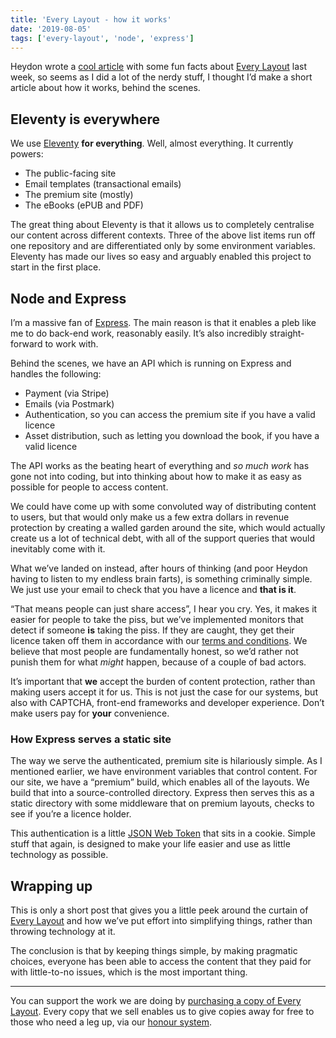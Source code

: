 ```yaml
---
title: 'Every Layout - how it works'
date: '2019-08-05'
tags: ['every-layout', 'node', 'express']
---
```


Heydon wrote a [cool article](http://www.heydonworks.com/article/every-layout-is-released-some-facts) with some fun facts about [Every Layout](https://every-layout.dev/) last week, so seems as I did a lot of the nerdy stuff, I thought I’d make a short article about how it works, behind the scenes.

## Eleventy is everywhere

We use [Eleventy](https://www.11ty.io/) **for everything**. Well, almost everything. It currently powers:

- The public-facing site
- Email templates (transactional emails)
- The premium site (mostly)
- The eBooks (ePUB and PDF)

The great thing about Eleventy is that it allows us to completely centralise our content across different contexts. Three of the above list items run off one repository and are differentiated only by some environment variables. Eleventy has made our lives so easy and arguably enabled this project to start in the first place.

## Node and Express

I’m a massive fan of [Express](https://expressjs.com/). The main reason is that it enables a pleb like me to do back-end work, reasonably easily. It’s also incredibly straight-forward to work with.

Behind the scenes, we have an API which is running on Express and handles the following:

- Payment (via Stripe)
- Emails (via Postmark)
- Authentication, so you can access the premium site if you have a valid licence
- Asset distribution, such as letting you download the book, if you have a valid licence

The API works as the beating heart of everything and _so much work_ has gone not into coding, but into thinking about how to make it as easy as possible for people to access content.

We could have come up with some convoluted way of distributing content to users, but that would only make us a few extra dollars in revenue protection by creating a walled garden around the site, which would actually create us a lot of technical debt, with all of the support queries that would inevitably come with it.

What we’ve landed on instead, after hours of thinking (and poor Heydon having to listen to my endless brain farts), is something criminally simple. We just use your email to check that you have a licence and **that is it**.

“That means people can just share access”, I hear you cry. Yes, it makes it easier for people to take the piss, but we’ve implemented monitors that detect if someone **is** taking the piss. If they are caught, they get their licence taken off them in accordance with our [terms and conditions](https://every-layout.dev/terms-and-conditions/). We believe that most people are fundamentally honest, so we’d rather not punish them for what _might_ happen, because of a couple of bad actors.

It’s important that **we** accept the burden of content protection, rather than making users accept it for us. This is not just the case for our systems, but also with CAPTCHA, front-end frameworks and developer experience. Don’t make users pay for **your** convenience.

### How Express serves a static site

The way we serve the authenticated, premium site is hilariously simple. As I mentioned earlier, we have environment variables that control content. For our site, we have a “premium” build, which enables all of the layouts. We build that into a source-controlled directory. Express then serves this as a static directory with some middleware that on premium layouts, checks to see if you’re a licence holder.

This authentication is a little [JSON Web Token](https://jwt.io) that sits in a cookie. Simple stuff that again, is designed to make your life easier and use as little technology as possible.

## Wrapping up

This is only a short post that gives you a little peek around the curtain of [Every Layout](https://every-layout.dev/) and how we’ve put effort into simplifying things, rather than throwing technology at it.

The conclusion is that by keeping things simple, by making pragmatic choices, everyone has been able to access the content that they paid for with little-to-no issues, which is the most important thing.

---

You can support the work we are doing by [purchasing a copy of Every Layout](https://every-layout.dev/checkout/). Every copy that we sell enables us to give copies away for free to those who need a leg up, via our [honour system](https://every-layout.dev/blog/you-pay/).
